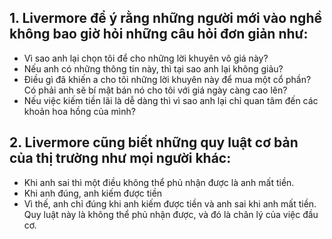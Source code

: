 ## 1. Livermore để ý rằng những người mới vào nghề không bao giờ hỏi những câu hỏi đơn giản như:
- Vì sao anh lại chọn tôi để cho những lời khuyên vô giá này?
- Nếu anh có những thông tin này, thì tại sao anh lại không giảu?
- Điều gì đã khiến a cho tôi những lời khuyên này để mua một cổ phần? Có phải anh sẽ bí mật bán nó cho tôi với giá ngày càng cao lên?
- Nếu việc kiếm tiền lãi là dễ dàng thì vì sao anh lại chỉ quan tâm đến các khoản hoa hồng của mình?
## 2. Livermore cũng biết những quy luật cơ bản của thị trường như mọi người khác:
- Khi anh sai thì một điều không thể phủ nhận được là anh mất tiền.
- Khi anh đúng, anh kiếm được tiền
- Vì thế, anh chỉ đúng khi anh kiếm được tiền và anh sai khi anh mất tiền. Quy luật này là không thể phủ nhận được, và đó là chân lý của việc đầu cơ.
